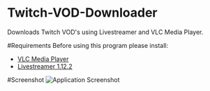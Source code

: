# Twitch-VOD-Downloader
Downloads Twitch VOD's using Livestreamer and VLC Media Player.

#Requirements
Before using this program please install:
- [VLC Media Player](http://www.videolan.org/vlc/)
- [Livestreamer 1.12.2](http://docs.livestreamer.io/install.html#windows-binaries)

#Screenshot
![Application Screenshot](http://i.imgur.com/dlJ1lXt.png)
